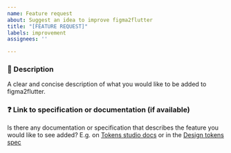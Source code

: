 ```yaml
---
name: Feature request
about: Suggest an idea to improve figma2flutter
title: "[FEATURE REQUEST]"
labels: improvement
assignees: ''

---
```


### :speech_balloon: Description
A clear and concise description of what you would like to be added to figma2flutter.

### :question: Link to specification or documentation (if available)
Is there any documentation or specification that describes the feature you would like to see added?
E.g. on [Tokens studio docs](https://docs.tokens.studio/) or in the [Design tokens spec](https://tr.designtokens.org/)
